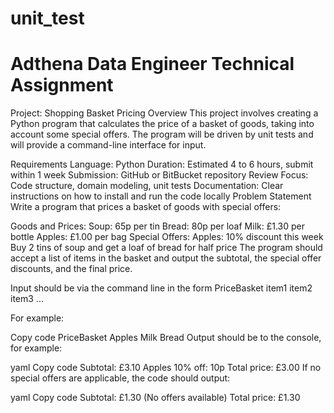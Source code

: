 # unit_test
# Adthena Data Engineer Technical Assignment
Project: Shopping Basket Pricing
Overview
This project involves creating a Python program that calculates the price of a basket of goods, taking into account some special offers. The program will be driven by unit tests and will provide a command-line interface for input.

Requirements
Language: Python
Duration: Estimated 4 to 6 hours, submit within 1 week
Submission: GitHub or BitBucket repository
Review Focus: Code structure, domain modeling, unit tests
Documentation: Clear instructions on how to install and run the code locally
Problem Statement
Write a program that prices a basket of goods with special offers:

Goods and Prices:
Soup: 65p per tin
Bread: 80p per loaf
Milk: £1.30 per bottle
Apples: £1.00 per bag
Special Offers:
Apples: 10% discount this week
Buy 2 tins of soup and get a loaf of bread for half price
The program should accept a list of items in the basket and output the subtotal, the special offer discounts, and the final price.

Input should be via the command line in the form PriceBasket item1 item2 item3 ...

For example:

Copy code
PriceBasket Apples Milk Bread
Output should be to the console, for example:

yaml
Copy code
Subtotal: £3.10
Apples 10% off: 10p
Total price: £3.00
If no special offers are applicable, the code should output:

yaml
Copy code
Subtotal: £1.30
(No offers available)
Total price: £1.30
